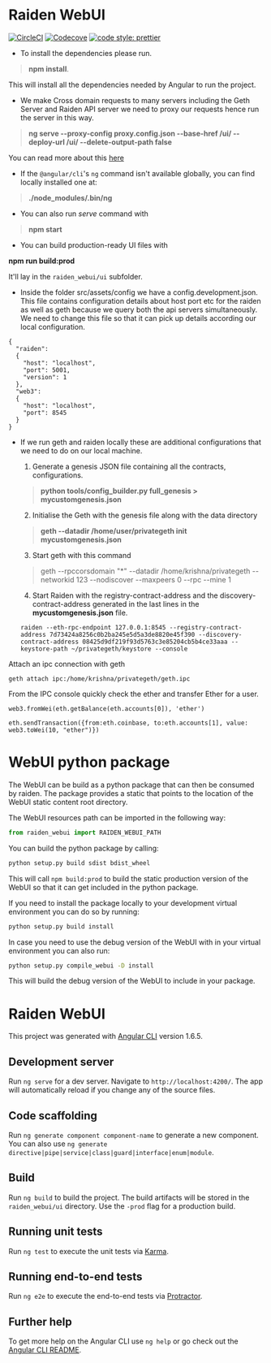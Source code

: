 # Raiden WebUI

[![CircleCI](https://circleci.com/gh/raiden-network/webui/tree/master.svg?style=svg)](https://circleci.com/gh/raiden-network/webui/tree/master)
[![Codecove](https://codecov.io/github/raiden-network/webui/coverage.svg?precision=2)](https://codecov.io/gh/raiden-network/webui)
[![code style: prettier](https://img.shields.io/badge/code_style-prettier-ff69b4.svg?style=flat-square)](https://github.com/prettier/prettier)

* To install the dependencies please run.

> **npm install**.

This will install all the dependencies needed by Angular to run the project.

* We make Cross domain requests to many servers including the Geth Server and Raiden API server we need to proxy our requests hence run the server in this way.

> **ng serve --proxy-config proxy.config.json --base-href /ui/ --deploy-url /ui/ --delete-output-path false**

You can read more about this [here](https://github.com/angular/angular-cli/blob/master/docs/documentation/stories/proxy.md)

* If the `@angular/cli`'s `ng` command isn't available globally, you can find locally installed one at:

> **./node_modules/.bin/ng**

* You can also run *serve* command with

> **npm start**

* You can build production-ready UI files with

**npm run build:prod**

It'll lay in the `raiden_webui/ui` subfolder.

* Inside the folder src/assets/config we have a config.development.json. This file contains configuration details about host port etc for the raiden as well as geth because we query both the api servers simultaneously. We need to change this file so that it can pick up details according our local configuration.
```
{
  "raiden":
  {
    "host": "localhost",
    "port": 5001,
    "version": 1
  },
  "web3":
  {
    "host": "localhost",
    "port": 8545
  }
}
```

* If we run geth and raiden locally these are additional configurations that we need to do on our local machine.

	1. Generate a genesis JSON file containing all the contracts, configurations.
	> **python tools/config_builder.py full_genesis > mycustomgenesis.json**

	2. Initialise the Geth with the genesis file along with the data directory  
	> **geth --datadir /home/user/privategeth init mycustomgenesis.json**

	3. Start geth with this command
	> geth --rpccorsdomain "*" --datadir /home/krishna/privategeth --networkid 123 --nodiscover --maxpeers 0 --rpc --mine 1

	4. Start Raiden with the registry-contract-address and the discovery-contract-address generated in the last lines in the **mycustomgenesis.json**
file.
	```
    raiden --eth-rpc-endpoint 127.0.0.1:8545 --registry-contract-address 7d73424a8256c0b2ba245e5d5a3de8820e45f390 --discovery-contract-address 08425d9df219f93d5763c3e85204cb5b4ce33aaa --keystore-path ~/privategeth/keystore --console
    ```

 Attach an ipc connection with geth
 ```
 geth attach ipc:/home/krishna/privategeth/geth.ipc
 ```

 From the IPC console quickly check the ether and transfer Ether for a user.
 ```
 web3.fromWei(eth.getBalance(eth.accounts[0]), 'ether')

 eth.sendTransaction({from:eth.coinbase, to:eth.accounts[1], value: web3.toWei(10, "ether")})

```

# WebUI python package

The WebUI can be build as a python package that can then be consumed by raiden.
The package provides a static that points to the location of the WebUI static content root directory.

The WebUI resources path can be imported in the following way:
 
```python
from raiden_webui import RAIDEN_WEBUI_PATH
```
 
You can build the python package by calling:

```bash
python setup.py build sdist bdist_wheel
```

This will call `npm build:prod` to build the static production version of the WebUI so 
that it can get included in the python package.

If you need to install the package locally to your development virtual environment you can do
so by running:

```bash
python setup.py build install
```

In case you need to use the debug version of the WebUI with in your virtual environment you can also
run: 

```bash
python setup.py compile_webui -D install
``` 

This will build the debug version of the WebUI to include in your package. 


# Raiden WebUI

This project was generated with [Angular CLI](https://github.com/angular/angular-cli) version 1.6.5.

## Development server

Run `ng serve` for a dev server. Navigate to `http://localhost:4200/`. The app will automatically reload if you change any of the source files.

## Code scaffolding

Run `ng generate component component-name` to generate a new component. You can also use `ng generate directive|pipe|service|class|guard|interface|enum|module`.

## Build

Run `ng build` to build the project. The build artifacts will be stored in the `raiden_webui/ui` directory. Use the `-prod` flag for a production build.

## Running unit tests

Run `ng test` to execute the unit tests via [Karma](https://karma-runner.github.io).

## Running end-to-end tests

Run `ng e2e` to execute the end-to-end tests via [Protractor](http://www.protractortest.org/).

## Further help

To get more help on the Angular CLI use `ng help` or go check out the [Angular CLI README](https://github.com/angular/angular-cli/blob/master/README.md).
